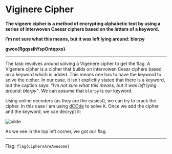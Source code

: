 # Viginere Cipher

**The vignere cipher is a method of encrypting alphabetic text by using a series of interwoven Caesar ciphers based on the letters of a keyword.**

**I’m not sure what this means, but it was left lying around: blorpy**

**gwox{RgqssihYspOntqpxs}**

---

The task revolves around solving a Vigenere cipher to get the flag. A Vigenere cipher is a cipher that builds on intervowen Cesar ciphers based on a keyword which is added. This means one has to have the keyword to solve the cipher. In our case, it isn't explicitly stated that there is a keyword, but the caption says: _"I’m not sure what this means, but it was left lying around: blorpy"_. We can assume that `blorpy` is our keyword.

Using online decoders (as they are the easiest), we can try to crack the cipher. In this case I am using [dCOde](https://www.dcode.fr/vigenere-cipher) to solve it. Once we add the cipher and the keyword, we can decrypt it:

![bilde](https://user-images.githubusercontent.com/70077872/216581480-98645271-e2a6-4781-94cb-7b07a1a57dfd.png)


As we see in the top left corner, we got our flag.

---

Flag: `flag{CiphersAreAwesome}`

